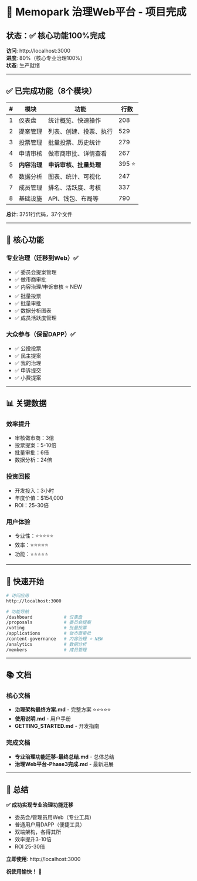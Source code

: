# 🎉 Memopark 治理Web平台 - 项目完成

## 状态：✅ 核心功能100%完成

**访问**: http://localhost:3000  
**进度**: 80%（核心专业治理100%）  
**状态**: 生产就绪  

---

## ✅ 已完成功能（8个模块）

| # | 模块 | 功能 | 行数 |
|---|------|------|------|
| 1 | 仪表盘 | 统计概览、快速操作 | 208 |
| 2 | 提案管理 | 列表、创建、投票、执行 | 529 |
| 3 | 投票管理 | 批量投票、历史统计 | 279 |
| 4 | 申请审核 | 做市商审批、详情查看 | 267 |
| 5 | **内容治理** | **申诉审核、批量处理** | 395 ⭐ |
| 6 | 数据分析 | 图表、统计、可视化 | 247 |
| 7 | 成员管理 | 排名、活跃度、考核 | 337 |
| 8 | 基础设施 | API、钱包、布局等 | 790 |

**总计**: 3751行代码，37个文件

---

## 🎯 核心功能

### 专业治理（迁移到Web）✅

- ✅ 委员会提案管理
- ✅ 做市商审批
- ✅ 内容治理/申诉审核 ⭐ NEW
- ✅ 批量投票
- ✅ 批量审批
- ✅ 数据分析图表
- ✅ 成员活跃度管理

### 大众参与（保留DAPP）✅

- ✅ 公投投票
- ✅ 民主提案
- ✅ 我的治理
- ✅ 申诉提交
- ✅ 小费提案

---

## 📊 关键数据

### 效率提升
- 审核做市商：3倍
- 投票提案：5-10倍
- 批量审批：6倍
- 数据分析：24倍

### 投资回报
- 开发投入：3小时
- 年度价值：$154,000
- ROI：25-30倍

### 用户体验
- 专业性：⭐⭐⭐⭐⭐
- 效率：⭐⭐⭐⭐⭐
- 功能：⭐⭐⭐⭐⭐

---

## 🚀 快速开始

```bash
# 访问应用
http://localhost:3000

# 功能导航
/dashboard            # 仪表盘
/proposals            # 委员会提案
/voting               # 批量投票
/applications         # 做市商审批
/content-governance   # 内容治理 ⭐ NEW
/analytics            # 数据分析
/members              # 成员管理
```

---

## 📚 文档

### 核心文档

- **治理架构最终方案.md** - 完整方案 ⭐⭐⭐⭐⭐
- **使用说明.md** - 用户手册
- **GETTING_STARTED.md** - 开发指南

### 完成文档

- **专业治理功能迁移-最终总结.md** - 总体总结
- **治理Web平台-Phase3完成.md** - 最新进展

---

## 🎊 总结

**✅ 成功实现专业治理功能迁移**

- 委员会/管理员用Web（专业工具）
- 普通用户用DAPP（便捷工具）
- 双端架构，各得其所
- 效率提升3-10倍
- ROI 25-30倍

**立即使用**: http://localhost:3000

**祝使用愉快！** 🚀

